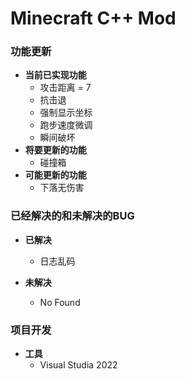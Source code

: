 ﻿# Minecraft  C++ Mod

### **功能更新**

- **当前已实现功能**
  - 攻击距离 = 7
  - 抗击退
  - 强制显示坐标
  - 跑步速度微调
  - 瞬间破坏
- **将要更新的功能**
  - 碰撞箱
- **可能更新的功能**
  - 下落无伤害
  
### **已经解决的和未解决的BUG**
- **已解决**
  - 日志乱码

- **未解决**
  - No Found
  
### **项目开发**
- **工具**
  - Visual Studia 2022
